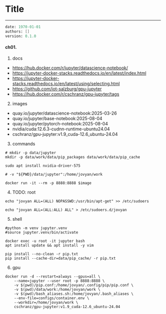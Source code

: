 # Title
---
```meta
date: 1970-01-01
authors: []
version: 0.1.0
```


#### ch01. 
1. docs
- https://hub.docker.com/r/jupyter/datascience-notebook/
- https://jupyter-docker-stacks.readthedocs.io/en/latest/index.html
- https://jupyter-docker-stacks.readthedocs.io/en/latest/using/selecting.html
- https://github.com/iot-salzburg/gpu-jupyter
- https://hub.docker.com/r/cschranz/gpu-jupyter/tags

2. images
- quay.io/jupyter/datascience-notebook:2025-03-26
- quay.io/jupyter/base-notebook:2025-08-04
- quay.io/jupyter/pytorch-notebook:2025-08-04
- nvidia/cuda:12.6.3-cudnn-runtime-ubuntu24.04
- cschranz/gpu-jupyter:v1.9_cuda-12.6_ubuntu-24.04

3. commands
```
# mkdir -p data/jupyter
mkdir -p data/work/data/pip_packages data/work/data/pip_cache

sudo apt install nvidia-driver-575

# -v "${PWD}/data/jupyter":/home/jovyan/work

docker run -it --rm -p 8888:8888 $image
```

4. TODO: root
```
echo "jovyan ALL=(ALL) NOPASSWD:/usr/bin/apt-get" >> /etc/sudoers

echo "jovyan ALL=(ALL:ALL) ALL" > /etc/sudoers.d/jovyan
```

5. shell
```
#python -m venv jupyter.venv
#source jupyter.venv/bin/activate

docker exec -u root -it jupyter bash
apt install update && apt install -y vim

pip install --no-clean -r pip.txt
pip install --cache-dir=data/pip_cache/ -r pip.txt
```

6. gpu
```
docker run -d --restart=always --gpus=all \
    --name=jupyter --user root -p 8888:8888 \
    -v $(pwd)/pip.conf:/home/jovyan/.config/pip/pip.conf \
    -v $(pwd)/data/work:/home/jovyan/work \
    -v $(pwd)/bash_aliases.sh:/home/jovyan/.bash_aliases \
    --env-file=configs/container.env \
    --workdir=/home/jovyan/work \
    cschranz/gpu-jupyter:v1.9_cuda-12.6_ubuntu-24.04
```
